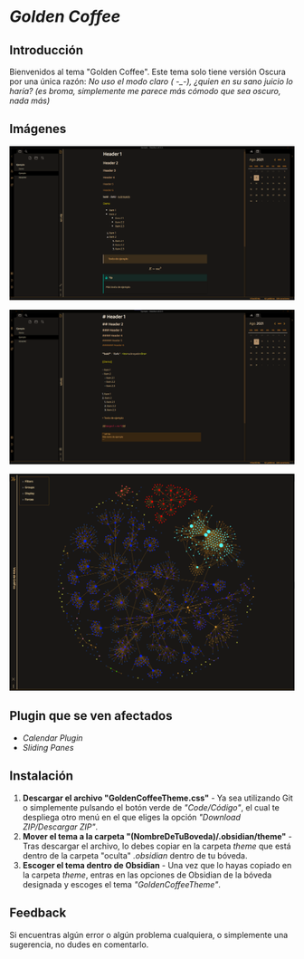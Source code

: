# ***Golden Coffee***

## Introducción

Bienvenidos al tema "Golden Coffee". Este tema solo tiene versión Oscura por una única razón: *No uso el modo claro ( -_-), ¿quien en su sano juicio lo haría? (es broma, simplemente me parece más cómodo que sea oscuro, nada más)*

## Imágenes

![](https://github.com/kinmury/GoldenCoffeeTheme/blob/main/Screenshots/Screenshot1.png)

![](https://github.com/kinmury/GoldenCoffeeTheme/blob/main/Screenshots/Screenshot2.png)

![](https://github.com/kinmury/GoldenCoffeeTheme/blob/main/Screenshots/Screenshot3.png)

## Plugin que se ven afectados

- *Calendar Plugin*
- *Sliding Panes*

## Instalación

1. **Descargar el archivo "GoldenCoffeeTheme.css"** - Ya sea utilizando Git o simplemente pulsando el botón verde de *"Code/Código"*, el cual te despliega otro menú en el que eliges la opción *"Download ZIP/Descargar ZIP"*.
2. **Mover el tema a la carpeta "(NombreDeTuBoveda)/.obsidian/theme"** - Tras descargar el archivo, lo debes copiar en la carpeta *theme* que está dentro de la carpeta "oculta" *.obsidian* dentro de tu bóveda.
3. **Escoger el tema dentro de Obsidian** - Una vez que lo hayas copiado en la carpeta *theme*, entras en las opciones de Obsidian de la bóveda designada y escoges el tema *"GoldenCoffeeTheme"*.

## Feedback

Si encuentras algún error o algún problema cualquiera, o simplemente una sugerencia, no dudes en comentarlo.
